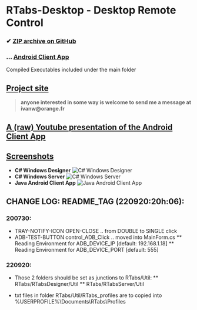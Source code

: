 # RTabs-Desktop - Desktop Remote Control
 ### ✔ [ZIP archive on GitHub](../../archive/master.zip)
 ### … [Android Client App](https://github.com/ivanwfr/RTabs-Android)
 
Compiled Executables included under the main folder

## [Project site](https://remotetabs.com)
> __anyone interested in some way is welcome to send me a message at ivanw@orange.fr__

## [**A (raw) Youtube presentation of the Android Client App**](https://www.youtube.com/watch?v=1g3gnrB3GgU)

## [Screenshots](https://remotetabs.com/layout_browser.html)
* **C# Windows Designer** ![C# Windows Designer](https://remotetabs.com/images/screenshots/designer.png)
* **C# Windows Server** ![C# Windows Server](https://remotetabs.com/images/screenshots/server.png)
* **Java Android Client App** ![Java Android Client App](https://remotetabs.com/images/screenshots/adb.png)

## CHANGE LOG: README_TAG (220920:20h:06):
### 200730:
* TRAY-NOTIFY-ICON OPEN-CLOSE .. from DOUBLE to SINGLE click
* ADB-TEST-BUTTON control_ADB_Click .. moved into MainForm.cs
** Reading Environment for ADB_DEVICE_IP   [default: 192.168.1.18]
** Reading Environment for ADB_DEVICE_PORT [default: 555] 

### 220920:
* Those 2 folders should be set as junctions to RTabs/Util:
** RTabs/RTabsDesigner/Util
** RTabs/RTabsServer/Util

* txt files in folder RTabs/Util/RTabs_profiles are to copied into %USERPROFILE%\Documents\RTabs\Profiles

